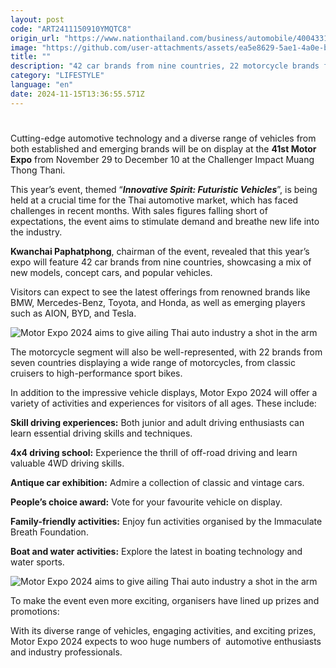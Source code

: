 ```yaml
---
layout: post
code: "ART2411150910YMQTC8"
origin_url: "https://www.nationthailand.com/business/automobile/40043314"
image: "https://github.com/user-attachments/assets/ea5e8629-5ae1-4a0e-bc00-9e978db71445"
title: ""
description: "42 car brands from nine countries, 22 motorcycle brands from 7 countries to be showcased"
category: "LIFESTYLE"
language: "en"
date: 2024-11-15T13:36:55.571Z
---
```


# 











Cutting-edge automotive technology and a diverse range of vehicles from both established and emerging brands will be on display at the **41st Motor Expo** from November 29 to December 10 at the Challenger Impact Muang Thong Thani.

This year’s event, themed “_**Innovative Spirit: Futuristic Vehicles**_”, is being held at a crucial time for the Thai automotive market, which has faced challenges in recent months. With sales figures falling short of expectations, the event aims to stimulate demand and breathe new life into the industry.

**Kwanchai Paphatphong**, chairman of the event, revealed that this year’s expo will feature 42 car brands from nine countries, showcasing a mix of new models, concept cars, and popular vehicles.

Visitors can expect to see the latest offerings from renowned brands like BMW, Mercedes-Benz, Toyota, and Honda, as well as emerging players such as AION, BYD, and Tesla.

  ![Motor Expo 2024 aims to give ailing Thai auto industry a shot in the arm](https://github.com/user-attachments/assets/377358b6-f28b-461d-ac74-813c6b45be19)

The motorcycle segment will also be well-represented, with 22 brands from seven countries displaying a wide range of motorcycles, from classic cruisers to high-performance sport bikes.



In addition to the impressive vehicle displays, Motor Expo 2024 will offer a variety of activities and experiences for visitors of all ages. These include:

**Skill driving experiences:** Both junior and adult driving enthusiasts can learn essential driving skills and techniques.

**4x4 driving school:** Experience the thrill of off-road driving and learn valuable 4WD driving skills.

**Antique car exhibition:** Admire a collection of classic and vintage cars.

**People’s choice award:** Vote for your favourite vehicle on display.

**Family-friendly activities:** Enjoy fun activities organised by the Immaculate Breath Foundation.

**Boat and water activities:** Explore the latest in boating technology and water sports.

  ![Motor Expo 2024 aims to give ailing Thai auto industry a shot in the arm](https://github.com/user-attachments/assets/7b803045-839f-4b2c-a3a0-84f8db75dfaa)

To make the event even more exciting, organisers have lined up prizes and promotions:

With its diverse range of vehicles, engaging activities, and exciting prizes, Motor Expo 2024 expects to woo huge numbers of  automotive enthusiasts and industry professionals.